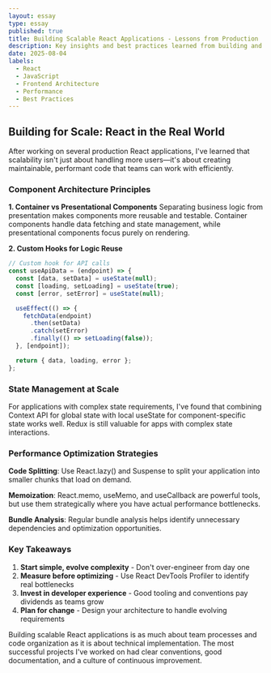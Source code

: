 ```yaml
---
layout: essay
type: essay
published: true
title: Building Scalable React Applications - Lessons from Production
description: Key insights and best practices learned from building and maintaining large-scale React applications in production environments.
date: 2025-08-04
labels:
  - React
  - JavaScript
  - Frontend Architecture
  - Performance
  - Best Practices
---
```


## Building for Scale: React in the Real World

After working on several production React applications, I've learned that scalability isn't just about handling more users—it's about creating maintainable, performant code that teams can work with efficiently.

### Component Architecture Principles

**1. Container vs Presentational Components**
Separating business logic from presentation makes components more reusable and testable. Container components handle data fetching and state management, while presentational components focus purely on rendering.

**2. Custom Hooks for Logic Reuse**
```javascript
// Custom hook for API calls
const useApiData = (endpoint) => {
  const [data, setData] = useState(null);
  const [loading, setLoading] = useState(true);
  const [error, setError] = useState(null);

  useEffect(() => {
    fetchData(endpoint)
      .then(setData)
      .catch(setError)
      .finally(() => setLoading(false));
  }, [endpoint]);

  return { data, loading, error };
};
```

### State Management at Scale

For applications with complex state requirements, I've found that combining Context API for global state with local useState for component-specific state works well. Redux is still valuable for apps with complex state interactions.

### Performance Optimization Strategies

**Code Splitting**: Use React.lazy() and Suspense to split your application into smaller chunks that load on demand.

**Memoization**: React.memo, useMemo, and useCallback are powerful tools, but use them strategically where you have actual performance bottlenecks.

**Bundle Analysis**: Regular bundle analysis helps identify unnecessary dependencies and optimization opportunities.

### Key Takeaways

1. **Start simple, evolve complexity** - Don't over-engineer from day one
2. **Measure before optimizing** - Use React DevTools Profiler to identify real bottlenecks
3. **Invest in developer experience** - Good tooling and conventions pay dividends as teams grow
4. **Plan for change** - Design your architecture to handle evolving requirements

Building scalable React applications is as much about team processes and code organization as it is about technical implementation. The most successful projects I've worked on had clear conventions, good documentation, and a culture of continuous improvement.
